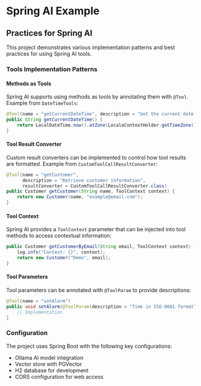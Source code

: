 # Spring AI Example

## Practices for Spring AI

This project demonstrates various implementation patterns and best practices for using Spring AI tools.

### Tools Implementation Patterns

#### Methods as Tools

Spring AI supports using methods as tools by annotating them with `@Tool`. Example from `DateTimeTools`:

```java
@Tool(name = "getCurrentDateTime", description = "Get the current date and time")
public String getCurrentDateTime() {
    return LocalDateTime.now().atZone(LocaleContextHolder.getTimeZone().toZoneId()).toString();
}
```

#### Tool Result Converter

Custom result converters can be implemented to control how tool results are formatted. Example from `CustomToolCallResultConverter`:

```java
@Tool(name = "getCustomer", 
      description = "Retrieve customer information", 
      resultConverter = CustomToolCallResultConverter.class)
public Customer getCustomer(String name, ToolContext context) {
    return new Customer(name, "example@email.com");
}
```

#### Tool Context

Spring AI provides a `ToolContext` parameter that can be injected into tool methods to access contextual information:

```java
public Customer getCustomerByEmail(String email, ToolContext context) {
    log.info("Context: {}", context);
    return new Customer("Demo", email);
}
```

#### Tool Parameters

Tool parameters can be annotated with `@ToolParam` to provide descriptions:

```java
@Tool(name = "setAlarm")
public void setAlarm(@ToolParam(description = "Time in ISO-8601 format") String time) {
    // Implementation
}
```

### Configuration

The project uses Spring Boot with the following key configurations:

- Ollama AI model integration
- Vector store with PGVector
- H2 database for development
- CORS configuration for web access

